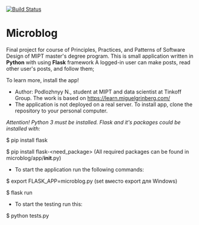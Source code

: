 [![Build Status](https://travis-ci.org/NPodlozhniy/Microblog.svg?branch=master)](https://travis-ci.org/NPodlozhniy/Microblog)
# Microblog
Final project for course of Principles, Practices, and Patterns of Software Design of MIPT master's degree program.
This is small application written in **Python** with using **Flask** framework
A logged-in user can make posts, read other user's posts, and follow them;

To learn more, install the app!

* Author: Podlozhnyy N., student at MIPT and data scientist at Tinkoff Group. The work is based on https://learn.miguelgrinberg.com/
* The application is not deployed on a real server. To install app, clone the repository to your personal computer.

*Attention! Python 3 must be installed. Flask and it's packages сould be installed with:*

$ pip install flask

$ pip install flask-<need_package>    (All required packages can be found in microblog/app/__init__.py)

 * To start the application run the following commands:
 
$ export FLASK_APP=microblog.py  (set вместо export для Windows)

$ flask run

* To start the testing run this:

$ python tests.py
